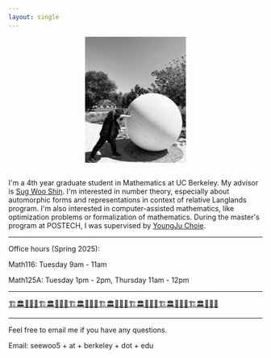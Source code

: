 ```yaml
---
layout: single
---
```


<figure>
<div style="text-align: center; margin-bottom: 2em">
<img src="assets/profile.jpeg" width="200" title="Me packing one sphere at Stanford"/>
</div>
</figure>


I'm a 4th year graduate student in Mathematics at UC Berkeley. My advisor is [Sug Woo Shin](https://math.berkeley.edu/~swshin/).
I'm interested in number theory, especially about automorphic forms and representations in context of relative Langlands program.
I'm also interested in computer-assisted mathematics, like optimization problems or formalization of mathematics.
During the master's program at POSTECH, I was supervised by [YoungJu Choie](https://yjchoie.postech.ac.kr/).

---

Office hours (Spring 2025):

Math116: Tuesday 9am - 11am

Math125A: Tuesday 1pm - 2pm, Thursday 11am - 12pm

---

[🏗️🏛️🏢🏫🏰🏗️🏛️🏢🏫🏰🏗️🏛️🏢🏫🏰🏗️🏛️🏢🏫🏰🏗️🏛️🏢🏫🏰🏗️🏛️🏢🏫🏰🏗️🏛️🏢🏫🏰](seminar/2025spring-bruhat-tits/index.md)

---

Feel free to email me if you have any questions.

Email: seewoo5 + at + berkeley + dot + edu